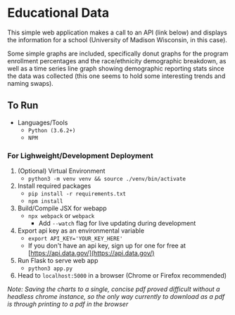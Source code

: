 # Educational Data #
This simple web application makes a call to an API (link below) and displays the information for a school (University of Madison Wisconsin, in this case).

Some simple graphs are included, specifically donut graphs for the program enrollment percentages and the race/ethnicity demographic breakdown, as well as a time series line graph showing demographic reporting stats since the data was collected (this one seems to hold some interesting trends and naming swaps).



## To Run ##
* Languages/Tools
    * `Python (3.6.2+)`
    * `NPM`

### For Lighweight/Development Deployment ###
1. (Optional) Virtual Environment
    * `python3 -m venv venv && source ./venv/bin/activate`
2. Install required packages
    * `pip install -r requirements.txt`
    * `npm install`
3. Build/Compile JSX for webapp
    * `npx webpack` or `webpack`
        * Add `--watch` flag for live updating during development
4. Export api key as an environmental variable
    * `export API_KEY='YOUR_KEY_HERE'`
    * If you don't have an api key, sign up for one for free at [https://api.data.gov/](https://api.data.gov/)
5. Run Flask to serve web app
    * `python3 app.py`
6. Head to `localhost:5000` in a browser (Chrome or Firefox recommended)

*Note: Saving the charts to a single, concise pdf proved difficult without a headless chrome instance, so the only way currently to download as a pdf is through printing to a pdf in the browser*
